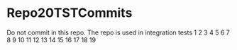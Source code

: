 # Repo20TSTCommits
Do not commit in this repo. The repo is used in integration tests
1
2
3
4
5
6
7
8
9
10
11
12
13
14
15
16
17
18
19
